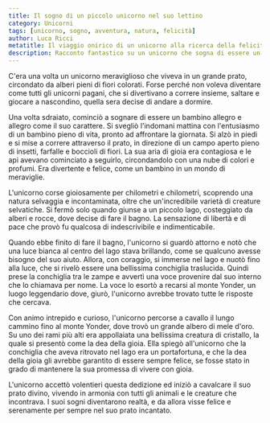 ```yaml
---
title: Il sogno di un piccolo unicorno nel suo lettino
category: Unicorni
tags: [unicorno, sogno, avventura, natura, felicità]
author: Luca Ricci
metatitle: Il viaggio onirico di un unicorno alla ricerca della felicità
description: Racconto fantastico su un unicorno che sogna di essere un bambino felice e vive un'avventura alla ricerca della gioia, tra natura incontaminata e incontri magici, imparando a vivere con serenità.
---
```

C'era una volta un unicorno meraviglioso che viveva in un grande prato, circondato da alberi pieni di fiori colorati. Forse perché non voleva diventare come tutti gli unicorni pagani, che si divertivano a correre insieme, saltare e giocare a nascondino, quella sera decise di andare a dormire.

Una volta sdraiato, cominciò a sognare di essere un bambino allegro e allegro come il suo carattere. Si svegliò l'indomani mattina con l'entusiasmo di un bambino pieno di vita, pronto ad affrontare la giornata. Si alzò in piedi e si mise a correre attraverso il prato, in direzione di un campo aperto pieno di insetti, farfalle e boccioli di fiori. La sua aria di gioia era contagiosa e le api avevano cominciato a seguirlo, circondandolo con una nube di colori e profumi. Era divertente e felice, come un bambino in un mondo di meraviglie.

L'unicorno corse gioiosamente per chilometri e chilometri, scoprendo una natura selvaggia e incontaminata, oltre che un'incredibile varietà di creature selvatiche. Si fermò solo quando giunse a un piccolo lago, costeggiato da alberi e rocce, dove decise di fare il bagno. La sensazione di libertà e di pace che provò fu qualcosa di indescrivibile e indimenticabile.

Quando ebbe finito di fare il bagno, l'unicorno si guardò attorno e notò che una luce bianca al centro del lago stava brillando, come se qualcuno avesse bisogno del suo aiuto. Allora, con coraggio, si immerse nel lago e nuotò fino alla luce, che si rivelò essere una bellissima conchiglia traslucida. Quindi prese la conchiglia tra le zampe e avvertì una voce provenire dal suo interno che lo chiamava per nome. La voce lo esortò a recarsi al monte Yonder, un luogo leggendario dove, giurò, l'unicorno avrebbe trovato tutte le risposte che cercava.

Con animo intrepido e curioso, l'unicorno percorse a cavallo il lungo cammino fino al monte Yonder, dove trovò un grande albero di mele d'oro. Su uno dei rami più alti era appollaiata una bellissima creatura di cristallo, la quale si presentò come la dea della gioia. Ella spiegò all'unicorno che la conchiglia che aveva ritrovato nel lago era un portafortuna, e che la dea della gioia gli avrebbe garantito di essere sempre felice, se fosse stato in grado di mantenere la sua promessa di vivere con gioia.

L'unicorno accettò volentieri questa dedizione ed iniziò a cavalcare il suo prato divino, vivendo in armonia con tutti gli animali e le creature che incontrava. I suoi sogni diventarono realtà, e da allora visse felice e serenamente per sempre nel suo prato incantato.